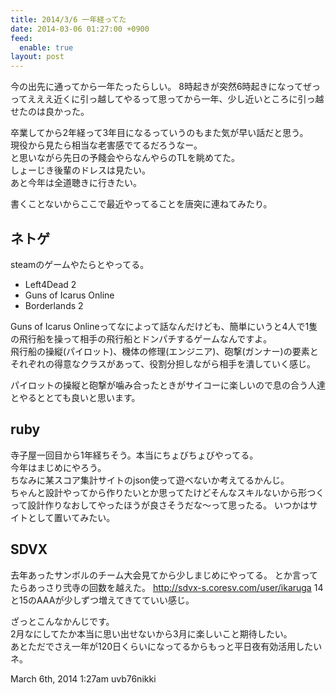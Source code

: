 ```yaml
---
title: 2014/3/6 一年経ってた
date: 2014-03-06 01:27:00 +0900
feed:
  enable: true
layout: post
---
```

<p>      今の出先に通ってから一年たったらしい。      8時起きが突然6時起きになってぜっってえええ近くに引っ越してやるって思ってから一年、少し近いところに引っ越せたのは良かった。    </p>    <p>      卒業してから2年経って3年目になるっていうのもまた気が早い話だと思う。<br>      現役から見たら相当な老害感でてるだろうなー。<br>      と思いながら先日の予餞会やらなんやらのTLを眺めてた。<br>      しょーじき後輩のドレスは見たい。<br>      あと今年は全道聴きに行きたい。    </p>    <p>書くことないからここで最近やってることを唐突に連ねてみたり。</p>    <h2>ネトゲ</h2>    <p>steamのゲームやたらとやってる。</p>    <ul>      <li>Left4Dead 2</li>      <li>Guns of Icarus Online</li>      <li>Borderlands 2</li>    </ul>    <p>      Guns of Icarus      Onlineってなによって話なんだけども、簡単にいうと4人で1隻の飛行船を操って相手の飛行船とドンパチするゲームなんですよ。<br>      飛行船の操縦(パイロット)、機体の修理(エンジニア)、砲撃(ガンナー)の要素とそれぞれの得意なクラスがあって、役割分担しながら相手を潰していく感じ。    </p>    <p>      パイロットの操縦と砲撃が噛み合ったときがサイコーに楽しいので息の合う人達とやるととても良いと思います。    </p>    <h2>ruby</h2>    <p>      寺子屋一回目から1年経ちそう。本当にちょびちょびやってる。<br>      今年はまじめにやろう。<br>      ちなみに某スコア集計サイトのjson使って遊べないか考えてるかんじ。<br>      ちゃんと設計やってから作りたいとか思ってたけどそんなスキルないから形つくって設計作りなおしてやったほうが良さそうだな〜って思ったる。      いつかはサイトとして置いてみたい。    </p>    <h2>SDVX</h2>    <p>      去年あったサンボルのチーム大会見てから少しまじめにやってる。      とか言ってたらあっさり弐寺の回数を越えた。      <a href="http://sdvx-s.coresv.com/user/ikaruga" target="_blank">http://sdvx-s.coresv.com/user/ikaruga</a>      14と15のAAAが少しずつ増えてきてていい感じ。    </p>    <p>      ざっとこんなかんじです。<br>      2月なにしてたか本当に思い出せないから3月に楽しいこと期待したい。<br>      あとただでさえ一年が120日くらいになってるからもっと平日夜有効活用したいネ。    </p>    <div id="footer">      <span id="timestamp"> March 6th, 2014 1:27am </span>      <span class="tag">uvb76nikki</span>    </div>
